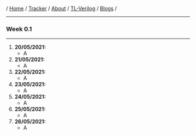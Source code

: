 / [Home](/index) / [Tracker](/gsoc-2021) / [About](pages/gsoc/about) / [TL-Verilog](pages/gsoc/TLV) / [Blogs](pages/blogs/gsoc-final-blog) /

---

### Week 0.1

---

1. **20/05/2021:** 
   * A
2. **21/05/2021:**
   * A
3. **22/05/2021:**
   * A
4. **23/05/2021:**
   * A
5. **24/05/2021:**
   * A
6. **25/05/2021:**
   * A
7. **26/05/2021:**
   * A
